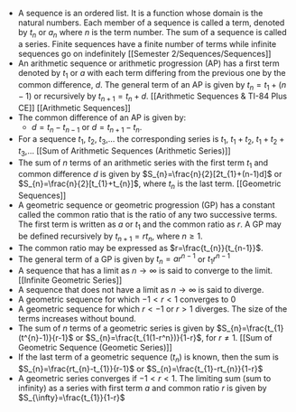 - A sequence is an ordered list. It is a function whose domain is the natural numbers. Each member of a sequence is called a term, denoted by $t_{n}$ or $a_{n}$ where $n$ is the term number. The sum of a sequence is called a series. Finite sequences have a finite number of terms while infinite sequences go on indefinitely [[Semester 2/Sequences/Sequences]]
- An arithmetic sequence or arithmetic progression (AP) has a first term denoted by $t_{1}$ or $a$ with each term differing from the previous one by the common difference, $d$. The general term of an AP is given by $t_{n}=t_{1}+(n-1)$ or recursively by $t_{n+1}=t_{n}+d$. [[Arithmetic Sequences & TI-84 Plus CE]] [[Arithmetic Sequences]]
- The common difference of an AP is given by:
	- $d=t_{n}-t_{n-1}$ or $d=t_{n+1}-t_{n}$.
- For a sequence $t_{1}$, $t_{2}$, $t_{3}$,… the corresponding series is $t_{1}$, $t_{1}+t_{2}$, $t_{1}+t_{2}+t_{3}$,… [[Sum of Arithmetic Sequences (Arithmetic Series)]]
- The sum of $n$ terms of an arithmetic series with the first term $t_{1}$ and common difference $d$ is given by $S_{n}=\frac{n}{2}[2t_{1}+(n-1)d]$ or $S_{n}=\frac{n}{2}[t_{1}+t_{n}]$, where $t_{n}$ is the last term. [[Geometric Sequences]]
- A geometric sequence or geometric progression (GP) has a constant called the common ratio that is the ratio of any two successive terms. The first term is written as $a$ or $t_{1}$ and the common ratio as $r$. A GP may be defined recursively by $t_{n+1}=rt_{n}$, where $n \geq 1$.
- The common ratio may be expressed as $r=\frac{t_{n}}{t_{n-1}}$.
- The general term of a GP is given by $t_{n}=ar^{n-1}$ or $t_{1}r^{n-1}$
- A sequence that has a limit as $n\rightarrow\infty$ is said to converge to the limit. [[Infinite Geometric Series]]
- A sequence that does not have a limit as $n\rightarrow\infty$ is said to diverge.
- A geometric sequence for which $-1<r<1$ converges to 0
- A geometric sequence for which $r<-1$ or $r>1$ diverges. The size of the terms increases without bound.
- The sum of $n$ terms of a geometric series is given by $S_{n}=\frac{t_{1}(t^{n}-1)}{r-1}$ or $S_{n}=\frac{t_{1(1-r^n})}{1-r}$, for $r\neq 1$. [[Sum of Geometric Sequence (Geometic Series)]]
- If the last term of a geometric sequence ($t_{n}$) is known, then the sum is $S_{n}=\frac{rt_{n}-t_{1}}{r-1}$ or $S_{n}=\frac{t_{1}-rt_{n}}{1-r}$
- A geometric series converges if $-1<r<1$. The limiting sum (sum to infinity) as a series with first term $a$ and common ratio $r$ is given by $S_{\infty}=\frac{t_{1}}{1-r}$